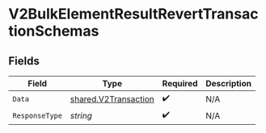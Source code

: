 # V2BulkElementResultRevertTransactionSchemas


## Fields

| Field                                                               | Type                                                                | Required                                                            | Description                                                         |
| ------------------------------------------------------------------- | ------------------------------------------------------------------- | ------------------------------------------------------------------- | ------------------------------------------------------------------- |
| `Data`                                                              | [shared.V2Transaction](../../../pkg/models/shared/v2transaction.md) | :heavy_check_mark:                                                  | N/A                                                                 |
| `ResponseType`                                                      | *string*                                                            | :heavy_check_mark:                                                  | N/A                                                                 |